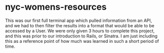 # nyc-womens-resources
  This was our first full terminal app which pulled information from an API, and we had to then filter the results into a format that would be able to be accessed by a User. We were only given 3 hours to complete this project, and this was prior to our introduction to Rails, or Sinatra. I am just including this as a reference point of how much was learned in such a short period of time. 
